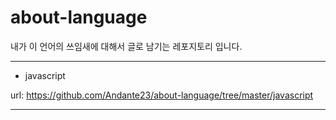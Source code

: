 # about-language
내가  이 언어의  쓰임새에 대해서   글로  남기는  레포지토리 입니다.

***

- javascript <br>

url: https://github.com/Andante23/about-language/tree/master/javascript

***

